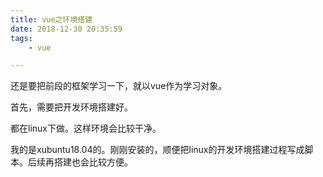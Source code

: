 ```yaml
---
title: vue之环境搭建
date: 2018-12-30 20:35:59
tags:
	- vue

---
```




还是要把前段的框架学习一下，就以vue作为学习对象。

首先，需要把开发环境搭建好。

都在linux下做。这样环境会比较干净。

我的是xubuntu18.04的。刚刚安装的，顺便把linux的开发环境搭建过程写成脚本。后续再搭建也会比较方便。



